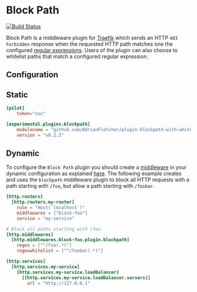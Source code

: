 # Block Path

[![Build Status](https://github.com/traefik/plugin-blockpath/workflows/Main/badge.svg?branch=master)](https://github.com/traefik/plugin-blockpath/actions)

Block Path is a middleware plugin for [Traefik](https://github.com/traefik/traefik) which sends an HTTP `403 Forbidden` 
response when the requested HTTP path matches one the configured [regular expressions](https://github.com/google/re2/wiki/Syntax). Users of the plugin can also choose to whitelist paths that match a configured regular expression.

## Configuration

## Static

```toml
[pilot]
    token="xxx"

[experimental.plugins.blockpath]
    modulename = "github.com/AdrianFletcher/plugin-blockpath-with-whitelist"
    version = "v0.2.2"
```

## Dynamic

To configure the `Block Path` plugin you should create a [middleware](https://docs.traefik.io/middlewares/overview/) in 
your dynamic configuration as explained [here](https://docs.traefik.io/middlewares/overview/). The following example creates
and uses the `blockpath` middleware plugin to block all HTTP requests with a path starting with `/foo`, but allow a path starting with `/foobar`.

```toml
[http.routers]
  [http.routers.my-router]
    rule = "Host(`localhost`)"
    middlewares = ["block-foo"]
    service = "my-service"

# Block all paths starting with /foo
[http.middlewares]
  [http.middlewares.block-foo.plugin.blockpath]
    regex = ["^/foo(.*)"]
    regexwhitelist = ["^/foobar(.*)"]

[http.services]
  [http.services.my-service]
    [http.services.my-service.loadBalancer]
      [[http.services.my-service.loadBalancer.servers]]
        url = "http://127.0.0.1"
```
